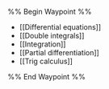 %% Begin Waypoint %%
- [[Differential equations]]
- [[Double integrals]]
- [[Integration]]
- [[Partial differentiation]]
- [[Trig calculus]]

%% End Waypoint %%